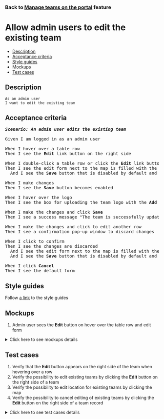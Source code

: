 ### Back to [Manage teams on the portal](../../README.md) feature

# Allow admin users to edit the existing team

- [Description](#description)
- [Acceptance criteria](#acceptance-criteria)
- [Style guides](#style-guides)
- [Mockups](#mockups)
- [Test cases](#test-cases)

## Description

    As an admin user
    I want to edit the existing team

## Acceptance criteria

<pre>
<b><i>Scenario: An admin user edits the existing team</i></b>

Given I am logged in as an admin user

When I hover over a table row
Then I see the <b>Edit</b> link button on the right side

When I double-click a table row or click the <b>Edit</b> link button
Then I see the edit form next to the map is filled with the selected team details
  And I see the <b>Save</b> button that is disabled by default and the <b>Cancel</b> button

When I make changes
Then I see the <b>Save</b> button becomes enabled

When I hover over the logo
Then I see the box for uploading the team logo with the <b>Add logo</b> link

When I make the changes and click <b>Save</b>
Then I see a success message "The team is successfully updated"

When I make the changes and click to edit another row
Then I see a confirmation pop-up window to discard changes

When I click to confirm
Then I see the changes are discarded
  And I see the edit form next to the map is filled with the selected team details
  And I see the <b>Save</b> button that is disabled by default and the <b>Cancel</b> button

When I click <b>Cancel</b>
Then I see the default form
</pre>

## Style guides

Follow [a link](https://www.figma.com/proto/0zkkf5WC77OSpvyD6YXpFE/Style-guides?page-id=0%3A1&node-id=19%3A5368&viewport=266%2C48%2C0.54&scaling=min-zoom&starting-point-node-id=19%3A5368) to the style guides

## Mockups

1. Admin user sees the <b>Edit</b> button on hover over the table row and edit form

<details>
  <summary>Click here to see mockups details</summary>

**1. Admin user sees the Edit button on hover over the table row and edit form:**

![Admin user sees the Edit button on hover over the table row and edit form](/sports_hub_portal/desktop_application_features/maintain_navigation/images/edit_team_form.png)

</details>

## Test cases

1. Verify that the <b>Edit</b> button appears on the right side of the team when hovering over a row
2. Verify the possibility to edit existing teams by clicking the <b>Edit</b> button on the right side of a team
3. Verify the possibility to edit location for existing teams by clicking the map
4. Verify the possibility to cancel editing of existing teams by clicking the <b>Edit</b> button on the right side of a team record

<details>
  <summary>Click here to see test cases details</summary>

### **#1. Verify that the Edit button appears on the right side of the team when hovering over a row**

|Preconditions|Steps|Expected result
--------------|-----|----------
|- Log in with admin account</br>- Go to the <b>Teams</b> configuration page|1) Hover over a row|1) The <b>Edit</b> button appears on the right side|

### **#2. Verify the possibility to edit existing teams by clicking the Edit button on the right side of a team**

|Preconditions|Steps|Expected result
--------------|-----|----------
|- Log in with admin account</br>- Go to the <b>Teams</b> configuration page|1) Hover over any team row</br>2) On the right side of the team row, click the <b>Edit</b> button</br>3) Enter new data to all fields</br>4) Click <b>Save</b>|2) The edit form next to the map appears with the <b>Save</b> button that is disabled by default and the <b>Cancel</b> button</br>4) All new data is saved as the team information|

### **#3. Verify the possibility to edit location for existing teams by clicking the map**

|Preconditions|Steps|Expected result
--------------|-----|----------
|- Log in with admin account</br>- Go to the <b>Teams</b> configuration page|1) Hover over any team row</br>2) On the right side of the team row, click the <b>Edit</b> button</br>3) Click anywhere on the map</br>4) Click <b>Save</b>|2) The edit form next to the map appears with the <b>Save</b> button that is disabled by default and the <b>Cancel</b> button</br>3) <b>Select location</b> drop-down list is changed according to the selected location on the map</br>4) All new data is saved as the team information|

### **#4. Verify the possibility to cancel editing of existing teams by clicking the Edit button on the right side of a team record**

|Preconditions|Steps|Expected result
--------------|-----|----------
|- Log in with admin account</br>- Go to the <b>Teams</b> configuration page|1) Hover over any team row</br>2) Click <b>Edit</b> on the right side of the team record</br>3) Update all fields with new data</br>4) Click <b>Cancel</b>|2) The edit form next to the map appears with the <b>Save</b> button that is disabled by default and the <b>Cancel</b> button</br>4) All old data is shown as the team information|

</details>
